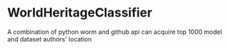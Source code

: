# WorldHeritageClassifier
A combination of python worm and github api can acquire top 1000 model and dataset authors' location
